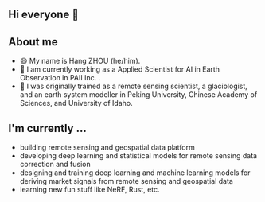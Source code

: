 ## Hi everyone 👋

<!--
**greyjoeyzhou/greyjoeyzhou** is a ✨ _special_ ✨ repository because its `README.md` (this file) appears on your GitHub profile.

Here are some ideas to get you started:

- 🔭 I’m currently working on ...
- 🌱 I’m currently learning ...
- 👯 I’m looking to collaborate on ...
- 🤔 I’m looking for help with ...
- 💬 Ask me about ...
- 📫 How to reach me: ...
- 😄 Pronouns: ...
- ⚡ Fun fact: ...
-->

## About me

- 😄 My name is Hang ZHOU (he/him). <!--, you may find me in and . -->
- 🔭 I am currently working as a Applied Scientist for AI in Earth Observation in PAII Inc. .
- 🌱 I was originally trained as a remote sensing scientist, a glaciologist, and an earth system modeller in Peking University, Chinese Academy of Sciences, and University of Idaho.

## I'm currently ...

- building remote sensing and geospatial data platform
- developing deep learning and statistical models for remote sensing data correction and fusion
- designing and training deep learning and machine learning models for deriving market signals from remote sensing and geospatial data
- learning new fun stuff like NeRF, Rust, etc.

<!--
open when I have some public contribution

## Status

![Hang ZHOU's github stats](https://github-readme-stats.vercel.app/api?username=greyjoeyzhou&show_icons=true&count_private=true)

-->

